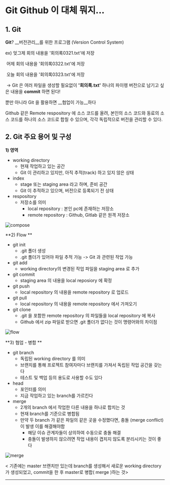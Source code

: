 # Git Github 이 대체 뭐지...



## 1. Git

**Git**? 	__버전관리__를 위한 프로그램 (Version Control System)

ex) 엊그제 회의 내용을 '회의록0321.txt'에 저장

​      어제     회의 내용을 '회의록0322.txt'에 저장

​      오늘     회의 내용을 '회의록0323.txt'에 저장

​	-> Git 은 여러 파일을 생성할 필요없이 **'회의록.txt'** 하나의 파이렝 버전으로 남기고 싶은 내용을 __commit__ 하면 된다!



뿐만 아니라 Git 을 활용하면 __협업이 가능__하다

Github 같은 Remote respository 에 소스 코드를 올려, 본인의 소스 코드와 동료의 소스 코드를 하나의 소스 코드로 합칠 수 있으며, 각각 독립적으로 버전을 관리할 수 있다. 



## 2. Git 주요 용어 및 구성

**1) 영역**

- working directory
  - 현재 작업하고 있는 공간
  - Git 이 관리하고 있지만, 아직 추적(track) 하고 있지 않은 상태
- index
  - stage 또는 staging area 라고 하며, 준비 공간
  - Git 이 추적하고 있으며, 버전으로 등록되기 전 상태
- respository
  - 저장소를 의미
    - local repository : 본인 pc에 존재하는 저장소
    - remote repository : Github, Gitlab 같은 원격 저장소

![compose](https://img1.daumcdn.net/thumb/R1280x0/?scode=mtistory2&fname=http%3A%2F%2Fcfile23.uf.tistory.com%2Fimage%2F99518A335A1B63FB10F32F)

**2) Flow **

 * git init
    * .git 폴더 생성
    * .git 폴더가 있어야 파일 추적 가능 -> Git 과 관련된 작업 가능
 * git add
    * working directory의 변경된 작업 파일을 staging area 로 추가
 * git commit
    * staging area 의 내용을 local reposiory 에 확정 
 * git push
    * local repository 의 내용을 remote repository 로 업로드
 * git pull
    * local repository 의 내용을 remote repository 에서 가져오기
 * git clone
    *  .git 을 포함한 remote repository 의 파일들을 local repository 에 복사
    * Github 에서 zip 파일로 받으면 .git 폴더가 없다는 것이 명령어와의 차이점

![flow](https://img1.daumcdn.net/thumb/R1280x0/?scode=mtistory2&fname=http%3A%2F%2Fcfile22.uf.tistory.com%2Fimage%2F99A19D335A1B65750A6006)

**3) 협업 - 병합 **

 + git branch
   	+ 독립된 working directory 를 의미
   	+ 브랜치를 통해 프로젝트 참여자마다 브랜치를 가져서 독립된 작업 공간을 갖는다
   	+ 테스트 및 백업 등의 용도로 사용할 수도 있다
+ head
  + 포인터를 의미 
  + 지금 작업하고 있는 branch를 가르킨다
+ merge
  + 2개의 branch 에서 작업한 다른 내용을 하나로 합치는 것
  + 현재 branch를 기준으로 병합됨
  + 만약 두 branch 가 같은 파일의 같은 곳을 수정했다면, 충돌 (merge conflict)이 발생 이를 해결해야함
    + 해당 이슈 관계자들이 상의하여 수동으로 충돌 해결
    + 충돌이 발생하지 않으려면 작업 내용이 겹치지 않도록 분리시키는 것이 좋다



![merge](https://img1.daumcdn.net/thumb/R1280x0/?scode=mtistory2&fname=http%3A%2F%2Fcfile10.uf.tistory.com%2Fimage%2F998DD4335A1B6745220862)

< 기존에는 master 브랜치만 있는데 branch를 생성해서 새로운 working directory가 생성되었고, commit을 한 후 master로 병합( merge )하는 것>

----------

